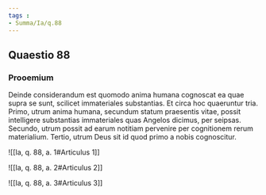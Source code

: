 ```yaml
---
tags : 
- Summa/Ia/q.88
---
```


## Quaestio 88

### Prooemium

Deinde considerandum est quomodo anima humana cognoscat ea quae supra se sunt, scilicet immateriales substantias. Et circa hoc quaeruntur tria. Primo, utrum anima humana, secundum statum praesentis vitae, possit intelligere substantias immateriales quas Angelos dicimus, per seipsas. Secundo, utrum possit ad earum notitiam pervenire per cognitionem rerum materialium. Tertio, utrum Deus sit id quod primo a nobis cognoscitur.

![[Ia, q. 88, a. 1#Articulus 1]]

![[Ia, q. 88, a. 2#Articulus 2]]

![[Ia, q. 88, a. 3#Articulus 3]]

